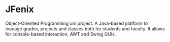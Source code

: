 # JFenix
Object-Oriented Programming uni project. A Java-based platform to manage grades, projects and classes both for students and faculty.
It allows for  console-based interaction, AWT and Swing GUIs. 

